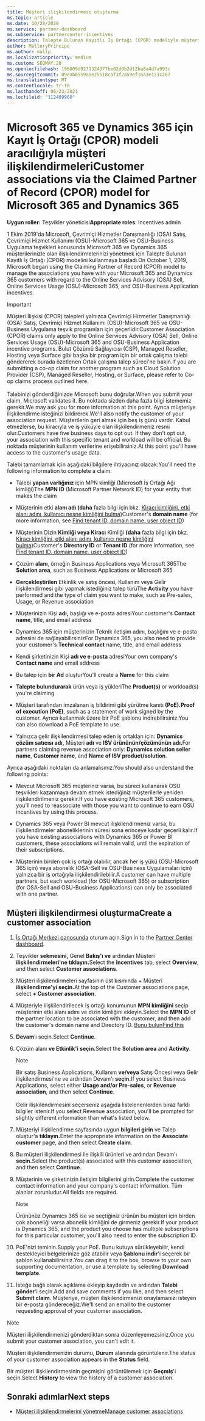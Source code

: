 ```yaml
---
title: Müşteri ilişkilendirmesi oluşturma
ms.topic: article
ms.date: 10/28/2020
ms.service: partner-dashboard
ms.subservice: partnercenter-incentives
description: Talepte Bulunan Kayıtlı İş Ortağı (CPOR) modeliyle müşteri ilişkilendirmeleri oluşturun. Dynamics 365 müşterileri için satış, Microsoft 365 & teşviklerin yönetimine yardımcı olur.
author: MalloryPrincipe
ms.author: mallp
ms.localizationpriority: medium
ms.custom: SEOMAY.20
ms.openlocfilehash: 196009d9271324377be02d0b2d12ba8a4d7a993c
ms.sourcegitcommit: 09eabb559aae25518caf3f2a59ef16a3e123c207
ms.translationtype: MT
ms.contentlocale: tr-TR
ms.lasthandoff: 06/23/2021
ms.locfileid: "112489960"
---
```

# <a name="customer-associations-via-the-claimed-partner-of-record-cpor-model-for-microsoft-365-and-dynamics-365"></a><span data-ttu-id="5b500-104">Microsoft 365 ve Dynamics 365 için Kayıt İş Ortağı (CPOR) modeli aracılığıyla müşteri ilişkilendirmeleri</span><span class="sxs-lookup"><span data-stu-id="5b500-104">Customer associations via the Claimed Partner of Record (CPOR) model for Microsoft 365 and Dynamics 365</span></span>


<span data-ttu-id="5b500-105">**Uygun roller:** Teşvikler yöneticisi</span><span class="sxs-lookup"><span data-stu-id="5b500-105">**Appropriate roles**: Incentives admin</span></span>

<span data-ttu-id="5b500-106">1 Ekim 2019'da Microsoft, Çevrimiçi Hizmetler Danışmanlığı (OSA) Satış, Çevrimiçi Hizmet Kullanımı (OSU)-Microsoft 365 ve OSU-Business Uygulama teşvikleri konusunda Microsoft 365 ve Dynamics 365 müşterilerinizle olan ilişkilendirmelerinizi yönetmek için Talepte Bulunan Kayıtlı İş Ortağı (CPOR) modelini kullanmaya başladı.</span><span class="sxs-lookup"><span data-stu-id="5b500-106">On October 1, 2019, Microsoft began using the Claiming Partner of Record (CPOR) model to manage the associations you have with your Microsoft 365 and Dynamics 365 customers with regard to the Online Services Advisory (OSA) Sell, Online Services Usage (OSU)-Microsoft 365, and OSU-Business Application incentives.</span></span>

>[!Important]
> <span data-ttu-id="5b500-107">Müşteri İlişkisi (CPOR) talepleri yalnızca Çevrimiçi Hizmetler Danışmanlığı (OSA) Satış, Çevrimiçi Hizmet Kullanımı (OSU)-Microsoft 365 ve OSU-Business Uygulama teşvik programları için geçerlidir.</span><span class="sxs-lookup"><span data-stu-id="5b500-107">Customer Association (CPOR) claims only apply to the Online Services Advisory (OSA) Sell, Online Services Usage (OSU)-Microsoft 365 and OSU-Business Application incentive programs.</span></span> <span data-ttu-id="5b500-108">Bulut Çözümü Sağlayıcısı (CSP), Managed Reseller, Hosting veya Surface gibi başka bir program için bir ortak çalışma talebi göndererek burada özetlenen Ortak çalışma talep süreci'ne bakın.</span><span class="sxs-lookup"><span data-stu-id="5b500-108">If you are submitting a co-op claim for another program such as Cloud Solution Provider (CSP), Managed Reseller, Hosting, or Surface, please refer to Co-op claims process outlined here.</span></span> <br><br><span data-ttu-id="5b500-109">Talebinizi gönderdiğinizde Microsoft bunu doğrular.</span><span class="sxs-lookup"><span data-stu-id="5b500-109">When you submit your claim, Microsoft validates it.</span></span> <span data-ttu-id="5b500-110">Bu noktada sizden daha fazla bilgi istememiz gerekir.</span><span class="sxs-lookup"><span data-stu-id="5b500-110">We may ask you for more information at this point.</span></span> <span data-ttu-id="5b500-111">Ayrıca müşteriye ilişkilendirme isteğinizi bildirerek.</span><span class="sxs-lookup"><span data-stu-id="5b500-111">We'll also notify the customer of your association request.</span></span> <span data-ttu-id="5b500-112">Müşterilerin geri almak için beş iş günü vardır. Kabul etmezlerse, bu kiracıyla ve iş yüküyle olan ilişkilendirmeniz resmi olur.</span><span class="sxs-lookup"><span data-stu-id="5b500-112">Customers have five business days to opt out. If they don't opt out, your association with this specific tenant and workload will be official.</span></span> <span data-ttu-id="5b500-113">Bu noktada müşterinin kullanım verilerine erişebilirsiniz.</span><span class="sxs-lookup"><span data-stu-id="5b500-113">At this point you'll have access to the customer's usage data.</span></span> 

<span data-ttu-id="5b500-114">Talebi tamamlamak için aşağıdaki bilgilere ihtiyacınız olacak:</span><span class="sxs-lookup"><span data-stu-id="5b500-114">You'll need the following information to complete a claim:</span></span>

- <span data-ttu-id="5b500-115">Talebi **yapan varlığınız** için MPN kimliği (Microsoft İş Ortağı Ağı kimliği)</span><span class="sxs-lookup"><span data-stu-id="5b500-115">The **MPN ID** (Microsoft Partner Network ID) for your entity that makes the claim</span></span>

- <span data-ttu-id="5b500-116">Müşterinin etki **alanı adı (daha** fazla bilgi için bkz. [Kiracı kimliğini, etki alanı adını, kullanıcı nesne kimliğini bulma)](find-ids-and-domain-names.md)</span><span class="sxs-lookup"><span data-stu-id="5b500-116">Customer's **domain name** (for more information, see [Find tenant ID, domain name, user object ID](find-ids-and-domain-names.md))</span></span>

- <span data-ttu-id="5b500-117">Müşterinin Dizin **Kimliği veya Kiracı** Kimliği **(daha** fazla bilgi için bkz. [Kiracı kimliğini, etki alanı adını, kullanıcı nesne kimliğini bulma)](find-ids-and-domain-names.md)</span><span class="sxs-lookup"><span data-stu-id="5b500-117">Customer's **Directory ID** or **Tenant ID** (for more information, see [Find tenant ID, domain name, user object ID](find-ids-and-domain-names.md))</span></span>

- <span data-ttu-id="5b500-118">Çözüm **alanı**, örneğin Business Applications veya Microsoft 365</span><span class="sxs-lookup"><span data-stu-id="5b500-118">The **Solution area**, such as Business Applications or Microsoft 365</span></span>

- <span data-ttu-id="5b500-119">**Gerçekleştirilen** Etkinlik ve satış öncesi, Kullanım veya Gelir ilişkilendirmesi gibi yapmak istediğiniz talep türü</span><span class="sxs-lookup"><span data-stu-id="5b500-119">The **Activity** you have performed and the type of claim you want to make, such as Pre-sales, Usage, or Revenue association</span></span>

- <span data-ttu-id="5b500-120">Müşterinizin Kişi **adı,** başlığı ve e-posta adresi</span><span class="sxs-lookup"><span data-stu-id="5b500-120">Your customer's **Contact name**, title, and email address</span></span>

- <span data-ttu-id="5b500-121">Dynamics 365 için müşterinizin Teknik iletişim  adını, başlığını ve e-posta adresini de sağlayabilirsiniz</span><span class="sxs-lookup"><span data-stu-id="5b500-121">For Dynamics 365, you also need to provide your customer's **Technical contact** name, title, and email address</span></span>

- <span data-ttu-id="5b500-122">Kendi şirketinizin Kişi **adı ve e-posta** adresi</span><span class="sxs-lookup"><span data-stu-id="5b500-122">Your own company's **Contact name** and email address</span></span>

- <span data-ttu-id="5b500-123">Bu talep için **bir Ad** oluştur</span><span class="sxs-lookup"><span data-stu-id="5b500-123">You'll create a **Name** for this claim</span></span>

- <span data-ttu-id="5b500-124">**Talepte bulundurarak** ürün veya iş yükleri</span><span class="sxs-lookup"><span data-stu-id="5b500-124">The **Product(s)** or workload(s) you're claiming</span></span>

- <span data-ttu-id="5b500-125">Müşteri tarafından imzalanan iş bildirimi gibi yürütme kanıtı **(PoE).**</span><span class="sxs-lookup"><span data-stu-id="5b500-125">**Proof of execution (PoE)**, such as a statement of work signed by the customer.</span></span> <span data-ttu-id="5b500-126">Ayrıca kullanmak üzere bir PoE şablonu indirebilirsiniz.</span><span class="sxs-lookup"><span data-stu-id="5b500-126">You can also download a PoE template to use.</span></span>

- <span data-ttu-id="5b500-127">Yalnızca gelir ilişkilendirmesi talep eden iş ortakları için: **Dynamics çözüm satıcısı adı,** Müşteri **adı** ve **ISV ürününün/çözümünün adı.**</span><span class="sxs-lookup"><span data-stu-id="5b500-127">For partners claiming revenue association only: **Dynamics solution seller name**, **Customer name**, and **Name of ISV product/solution**.</span></span> 

<span data-ttu-id="5b500-128">Ayrıca aşağıdaki noktaları da anlamalısınız:</span><span class="sxs-lookup"><span data-stu-id="5b500-128">You should also understand the following points:</span></span>

- <span data-ttu-id="5b500-129">Mevcut Microsoft 365 müşteriniz varsa, bu süreci kullanarak OSU teşvikleri kazanmaya devam etmek istediğiniz müşterilerle yeniden ilişkilendirilmeniz gerekir.</span><span class="sxs-lookup"><span data-stu-id="5b500-129">If you have existing Microsoft 365 customers, you'll need to reassociate with those you want to continue to earn OSU incentives by using this process.</span></span>

- <span data-ttu-id="5b500-130">Dynamics 365 veya Power BI mevcut ilişkilendirmeniz varsa, bu ilişkilendirmeler aboneliklerinin süresi sona erinceye kadar geçerli kalır.</span><span class="sxs-lookup"><span data-stu-id="5b500-130">If you have existing associations with Dynamics 365 or Power BI customers, these associations will remain valid, until the expiration of their subscriptions.</span></span>

- <span data-ttu-id="5b500-131">Müşterinin birden çok iş ortağı olabilir, ancak her iş yükü (OSU-Microsoft 365 için) veya abonelik (OSA-Sell ve OSU-Business Uygulamaları için) yalnızca bir iş ortağıyla ilişkilendirilebilir.</span><span class="sxs-lookup"><span data-stu-id="5b500-131">A customer can have multiple partners, but each workload (for OSU-Microsoft 365) or subscription (for OSA-Sell and OSU-Business Applications) can only be associated with one partner.</span></span>

## <a name="create-a-customer-association"></a><span data-ttu-id="5b500-132">Müşteri ilişkilendirmesi oluşturma</span><span class="sxs-lookup"><span data-stu-id="5b500-132">Create a customer association</span></span>

1. <span data-ttu-id="5b500-133">[İş Ortağı Merkezi panosunda](https://partner.microsoft.com/dashboard/) oturum açın.</span><span class="sxs-lookup"><span data-stu-id="5b500-133">Sign in to the [Partner Center dashboard](https://partner.microsoft.com/dashboard/).</span></span>

2. <span data-ttu-id="5b500-134">Teşvikler **sekmesini,** Genel **Bakış'ı ve** ardından Müşteri **ilişkilendirmeleri'ne tıklayın.**</span><span class="sxs-lookup"><span data-stu-id="5b500-134">Select the **Incentives** tab, select **Overview**, and then select **Customer associations**.</span></span>

3. <span data-ttu-id="5b500-135">Müşteri ilişkilendirmeleri sayfasının üst kısmında + Müşteri **ilişkilendirme'yi seçin.**</span><span class="sxs-lookup"><span data-stu-id="5b500-135">At the top of the Customer associations page, select **+ Customer association**.</span></span>

4. <span data-ttu-id="5b500-136">Müşteriyle ilişkilendirilecek iş ortağı konumunun **MPN kimliğini** seçip müşterinin etki alanı adını ve dizin kimliğini ekleyin.</span><span class="sxs-lookup"><span data-stu-id="5b500-136">Select the **MPN ID** of the partner location to be associated with the customer, and then add the customer's domain name and Directory ID.</span></span> [<span data-ttu-id="5b500-137">Bunu bulun</span><span class="sxs-lookup"><span data-stu-id="5b500-137">Find this</span></span>](find-ids-and-domain-names.md)

5. <span data-ttu-id="5b500-138">**Devam**’ı seçin.</span><span class="sxs-lookup"><span data-stu-id="5b500-138">Select **Continue**.</span></span>

6. <span data-ttu-id="5b500-139">Çözüm alanı **ve Etkinlik'i** **seçin.**</span><span class="sxs-lookup"><span data-stu-id="5b500-139">Select the **Solution area** and **Activity**.</span></span> 

   >[!Note]
   >
   ><span data-ttu-id="5b500-140">Bir satış Business Applications, Kullanım **ve/veya** Satış Öncesi veya Gelir ilişkilendirmesi'ne ve ardından Devam'ı **seçin.**</span><span class="sxs-lookup"><span data-stu-id="5b500-140">If you select Business Applications, select either **Usage and/or Pre-sales**, or **Revenue association**, and then select **Continue**.</span></span> 
   <br><br><span data-ttu-id="5b500-141">Gelir ilişkilendirmesini seçerseniz aşağıda listelenenlerden biraz farklı bilgiler istenir.</span><span class="sxs-lookup"><span data-stu-id="5b500-141">If you select Revenue association, you'll be prompted for slightly different information than what's listed below.</span></span>

7. <span data-ttu-id="5b500-142">Müşteriyi ilişkilendirme sayfasında uygun **bilgileri girin** ve Talep oluştur'a **tıklayın.**</span><span class="sxs-lookup"><span data-stu-id="5b500-142">Enter the appropriate information on the **Associate customer** page, and then select **Create claim**.</span></span>

8. <span data-ttu-id="5b500-143">Bu müşteri ilişkilendirmesi ile ilişkili ürünleri ve ardından Devam'ı **seçin.**</span><span class="sxs-lookup"><span data-stu-id="5b500-143">Select the product(s) associated with this customer association, and then select **Continue**.</span></span>

9. <span data-ttu-id="5b500-144">Müşterinin ve şirketinizin iletişim bilgilerini girin.</span><span class="sxs-lookup"><span data-stu-id="5b500-144">Complete the customer contact information and your company's contact information.</span></span> <span data-ttu-id="5b500-145">Tüm alanlar zorunludur.</span><span class="sxs-lookup"><span data-stu-id="5b500-145">All fields are required.</span></span> 

   >[!NOTE]
   ><span data-ttu-id="5b500-146">Ürününüz Dynamics 365 ise ve seçtiğiniz ürünün bu müşteri için birden çok aboneliği varsa abonelik kimliğini de girmeniz gerekir.</span><span class="sxs-lookup"><span data-stu-id="5b500-146">If your product is Dynamics 365, and the product you choose has multiple subscriptions for this particular customer, you'll also need to enter the subscription ID.</span></span>

10. <span data-ttu-id="5b500-147">PoE'nizi teminin.</span><span class="sxs-lookup"><span data-stu-id="5b500-147">Supply your PoE.</span></span> <span data-ttu-id="5b500-148">Bunu kutuya sürükleyebilir, kendi destekleyici belgelerinize göz atabilir veya **Şablonu indir**'i seçerek bir şablon kullanabilirsiniz.</span><span class="sxs-lookup"><span data-stu-id="5b500-148">You can drag it to the box, browse to your own supporting documentation, or use a template by selecting **Download template**.</span></span> 

11. <span data-ttu-id="5b500-149">İsteğe bağlı olarak açıklama ekleyip kaydedin ve ardından **Talebi gönder**'i seçin.</span><span class="sxs-lookup"><span data-stu-id="5b500-149">Add and save comments if you like, and then select **Submit claim**.</span></span> <span data-ttu-id="5b500-150">Müşteriye, müşteri ilişkilendirmenizi onaylamanızı isteyen bir e-posta göndereceğiz.</span><span class="sxs-lookup"><span data-stu-id="5b500-150">We'll send an email to the customer requesting approval of your customer association.</span></span>

   >[!NOTE]
   ><span data-ttu-id="5b500-151">Müşteri ilişkilendirmenizi gönderdiktan sonra düzenleyemezsiniz.</span><span class="sxs-lookup"><span data-stu-id="5b500-151">Once you submit your customer association, you can't edit it.</span></span>

<span data-ttu-id="5b500-152">Müşteri ilişkilendirmenizin durumu, **Durum** alanında görüntülenir.</span><span class="sxs-lookup"><span data-stu-id="5b500-152">The status of your customer association appears in the **Status** field.</span></span>

<span data-ttu-id="5b500-153">Bir müşteri ilişkilendirmesinin geçmişini görüntülemek için **Geçmiş**'i seçin.</span><span class="sxs-lookup"><span data-stu-id="5b500-153">Select **History** to view the history of a customer association.</span></span>

## <a name="next-steps"></a><span data-ttu-id="5b500-154">Sonraki adımlar</span><span class="sxs-lookup"><span data-stu-id="5b500-154">Next steps</span></span>

- [<span data-ttu-id="5b500-155">Müşteri ilişkilendirmelerini yönetme</span><span class="sxs-lookup"><span data-stu-id="5b500-155">Manage customer associations</span></span>](incentives-manage-customer-associations.md)